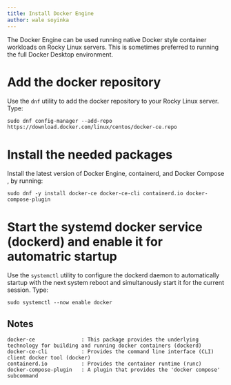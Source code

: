 ```yaml
---
title: Install Docker Engine
author: wale soyinka
---
```



The Docker Engine can be used running native Docker style container workloads on Rocky Linux servers. This is sometimes preferred to running the full Docker Desktop environment.

# Add the docker repository

Use the `dnf` utility to add the docker repository to your Rocky Linux server. Type:

```
sudo dnf config-manager --add-repo https://download.docker.com/linux/centos/docker-ce.repo
```

# Install the needed packages

Install the latest version of Docker Engine, containerd, and Docker Compose , by running:

```
sudo dnf -y install docker-ce docker-ce-cli containerd.io docker-compose-plugin
```

# Start the systemd docker service (dockerd) and enable it for automatric startup

Use the `systemctl` utility to configure the dockerd daemon to automatically startup with the next system reboot and simultanously start it for the current session. Type:

```
sudo systemctl --now enable docker
```


## Notes

```
docker-ce               : This package provides the underlying technology for building and running docker containers (dockerd) 
docker-ce-cli           : Provides the command line interface (CLI) client docker tool (docker)
containerd.io           : Provides the container runtime (runc)
docker-compose-plugin   : A plugin that provides the 'docker compose' subcommand 

```



